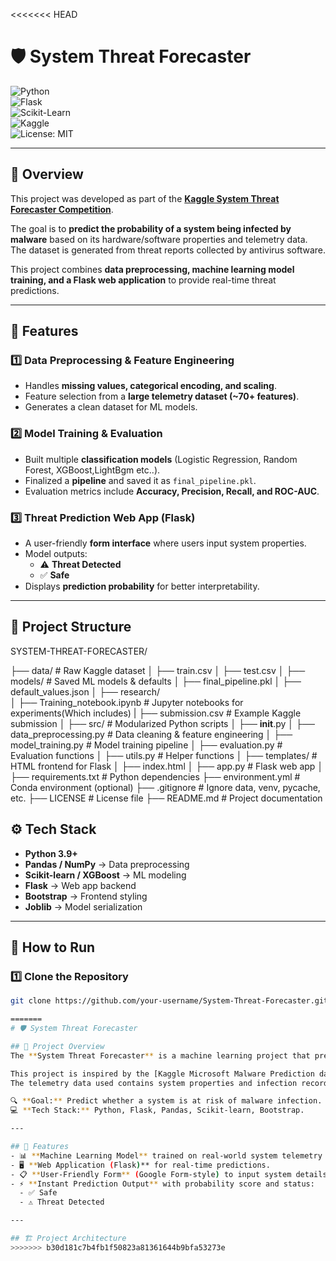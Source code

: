 <<<<<<< HEAD
# 🛡️ System Threat Forecaster  

![Python](https://img.shields.io/badge/Python-3.9%2B-blue)  
![Flask](https://img.shields.io/badge/Flask-2.0+-black)  
![Scikit-Learn](https://img.shields.io/badge/Scikit--Learn-ML-orange)  
![Kaggle](https://img.shields.io/badge/Kaggle-Competition-blue)  
![License: MIT](https://img.shields.io/badge/License-MIT-green)  

---

## 📌 Overview  
This project was developed as part of the [**Kaggle System Threat Forecaster Competition**](https://www.kaggle.com/competitions/System-Threat-Forecaster).  

The goal is to **predict the probability of a system being infected by malware** based on its hardware/software properties and telemetry data. The dataset is generated from threat reports collected by antivirus software.  

This project combines **data preprocessing, machine learning model training, and a Flask web application** to provide real-time threat predictions.  

---

## 🔹 Features  

### 1️⃣ **Data Preprocessing & Feature Engineering**  
- Handles **missing values, categorical encoding, and scaling**.  
- Feature selection from a **large telemetry dataset (~70+ features)**.  
- Generates a clean dataset for ML models.  

### 2️⃣ **Model Training & Evaluation**  
- Built multiple **classification models** (Logistic Regression, Random Forest, XGBoost,LightBgm etc..).  
- Finalized a **pipeline** and saved it as `final_pipeline.pkl`.  
- Evaluation metrics include **Accuracy, Precision, Recall, and ROC-AUC**.  

### 3️⃣ **Threat Prediction Web App (Flask)**  
- A user-friendly **form interface** where users input system properties.  
- Model outputs:  
  - ⚠️ **Threat Detected**  
  - ✅ **Safe**  
- Displays **prediction probability** for better interpretability.  

---

## 📂 Project Structure  

SYSTEM-THREAT-FORECASTER/

├── data/                        # Raw Kaggle dataset
│   ├── train.csv
│   ├── test.csv
│
├── models/                      # Saved ML models & defaults
│   ├── final_pipeline.pkl
│   ├── default_values.json
│
├── research/                    
│   ├── Training_notebook.ipynb  # Jupyter notebooks for experiments(Which includes)
|   ├── submission.csv           # Example Kaggle submission
│
├── src/                         # Modularized Python scripts
│   ├── __init__.py
│   ├── data_preprocessing.py    # Data cleaning & feature engineering
│   ├── model_training.py        # Model training pipeline
│   ├── evaluation.py            # Evaluation functions
│   ├── utils.py                 # Helper functions
│
├── templates/                   # HTML frontend for Flask
│   ├── index.html
│
├── app.py                       # Flask web app
│
├── requirements.txt             # Python dependencies
├── environment.yml              # Conda environment (optional)
├── .gitignore                   # Ignore data, venv, pycache, etc.
├── LICENSE                      # License file
├── README.md                    # Project documentation


## ⚙️ Tech Stack  

- **Python 3.9+**  
- **Pandas / NumPy** → Data preprocessing  
- **Scikit-learn / XGBoost** → ML modeling  
- **Flask** → Web app backend  
- **Bootstrap** → Frontend styling  
- **Joblib** → Model serialization  

---

## 🚀 How to Run  

### 1️⃣ Clone the Repository  
```bash
git clone https://github.com/your-username/System-Threat-Forecaster.git

=======
# 🛡️ System Threat Forecaster

## 📌 Project Overview  
The **System Threat Forecaster** is a machine learning project that predicts the probability of a system being infected by malware, based on its system configurations and telemetry data.  

This project is inspired by the [Kaggle Microsoft Malware Prediction dataset](https://www.kaggle.com/competitions/microsoft-malware-prediction).  
The telemetry data used contains system properties and infection records collected via antivirus software.  

🔍 **Goal:** Predict whether a system is at risk of malware infection.  
💻 **Tech Stack:** Python, Flask, Pandas, Scikit-learn, Bootstrap.  

---

## 🚀 Features  
- 📊 **Machine Learning Model** trained on real-world system telemetry data.  
- 🖥️ **Web Application (Flask)** for real-time predictions.  
- 📋 **User-Friendly Form** (Google Form-style) to input system details.  
- ⚡ **Instant Prediction Output** with probability score and status:  
  - ✅ Safe  
  - ⚠️ Threat Detected  

---

## 🏗️ Project Architecture  
>>>>>>> b30d181c7b4fb1f50823a81361644b9bfa53273e
